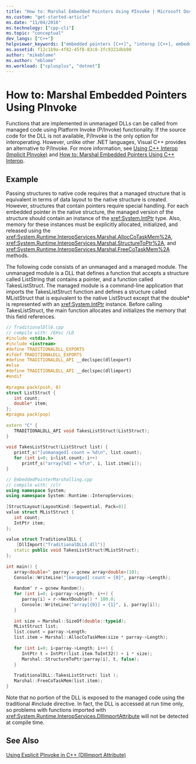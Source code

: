```yaml
---
title: "How to: Marshal Embedded Pointers Using PInvoke | Microsoft Docs"
ms.custom: "get-started-article"
ms.date: "11/04/2016"
ms.technology: ["cpp-cli"]
ms.topic: "conceptual"
dev_langs: ["C++"]
helpviewer_keywords: ["embedded pointers [C++]", "interop [C++], embedded pointers", "platform invoke [C++], embedded pointers", "marshaling [C++], embedded pointers", "data marshaling [C++], embedded pointers"]
ms.assetid: f12c1b9a-4f82-45f8-83c8-3fc9321dbb98
author: "mikeblome"
ms.author: "mblome"
ms.workload: ["cplusplus", "dotnet"]
---
```

# How to: Marshal Embedded Pointers Using PInvoke
Functions that are implemented in unmanaged DLLs can be called from managed code using Platform Invoke (P/Invoke) functionality. If the source code for the DLL is not available, P/Invoke is the only option for interoperating. However, unlike other .NET languages, Visual C++ provides an alternative to P/Invoke. For more information, see [Using C++ Interop (Implicit PInvoke)](../dotnet/using-cpp-interop-implicit-pinvoke.md) and [How to: Marshal Embedded Pointers Using C++ Interop](../dotnet/how-to-marshal-embedded-pointers-using-cpp-interop.md).  
  
## Example  
 Passing structures to native code requires that a managed structure that is equivalent in terms of data layout to the native structure is created. However, structures that contain pointers require special handling. For each embedded pointer in the native structure, the managed version of the structure should contain an instance of the <xref:System.IntPtr> type. Also, memory for these instances must be explicitly allocated, initialized, and released using the <xref:System.Runtime.InteropServices.Marshal.AllocCoTaskMem%2A>, <xref:System.Runtime.InteropServices.Marshal.StructureToPtr%2A>, and <xref:System.Runtime.InteropServices.Marshal.FreeCoTaskMem%2A> methods.  
  
 The following code consists of an unmanaged and a managed module. The unmanaged module is a DLL that defines a function that accepts a structure called ListString that contains a pointer, and a function called TakesListStruct. The managed module is a command-line application that imports the TakesListStruct function and defines a structure called MListStruct that is equivalent to the native ListStruct except that the double* is represented with an <xref:System.IntPtr> instance. Before calling TakesListStruct, the main function allocates and initializes the memory that this field references.  
  
```cpp  
// TraditionalDll6.cpp  
// compile with: /EHsc /LD  
#include <stdio.h>  
#include <iostream>  
#define TRADITIONALDLL_EXPORTS  
#ifdef TRADITIONALDLL_EXPORTS  
#define TRADITIONALDLL_API __declspec(dllexport)  
#else  
#define TRADITIONALDLL_API __declspec(dllimport)  
#endif  
  
#pragma pack(push, 8)  
struct ListStruct {  
   int count;  
   double* item;  
};  
#pragma pack(pop)  
  
extern "C" {  
   TRADITIONALDLL_API void TakesListStruct(ListStruct);  
}  
  
void TakesListStruct(ListStruct list) {  
   printf_s("[unmanaged] count = %d\n", list.count);  
   for (int i=0; i<list.count; i++)  
      printf_s("array[%d] = %f\n", i, list.item[i]);  
}  
```  
  
```cpp  
// EmbeddedPointerMarshalling.cpp  
// compile with: /clr  
using namespace System;  
using namespace System::Runtime::InteropServices;  
  
[StructLayout(LayoutKind::Sequential, Pack=8)]  
value struct MListStruct {  
   int count;  
   IntPtr item;  
};  
  
value struct TraditionalDLL {  
    [DllImport("TraditionalDLL6.dll")]  
   static public void TakesListStruct(MListStruct);  
};  
  
int main() {  
   array<double>^ parray = gcnew array<double>(10);  
   Console::WriteLine("[managed] count = {0}", parray->Length);  
  
   Random^ r = gcnew Random();  
   for (int i=0; i<parray->Length; i++) {  
      parray[i] = r->NextDouble() * 100.0;  
      Console::WriteLine("array[{0}] = {1}", i, parray[i]);  
   }  
  
   int size = Marshal::SizeOf(double::typeid);  
   MListStruct list;  
   list.count = parray->Length;  
   list.item = Marshal::AllocCoTaskMem(size * parray->Length);  
  
   for (int i=0; i<parray->Length; i++) {  
      IntPtr t = IntPtr(list.item.ToInt32() + i * size);  
      Marshal::StructureToPtr(parray[i], t, false);  
   }  
  
   TraditionalDLL::TakesListStruct( list );  
   Marshal::FreeCoTaskMem(list.item);  
}  
```  
  
 Note that no portion of the DLL is exposed to the managed code using the traditional #include directive. In fact, the DLL is accessed at run time only, so problems with functions imported with <xref:System.Runtime.InteropServices.DllImportAttribute> will not be detected at compile time.  
  
## See Also  
 [Using Explicit PInvoke in C++ (DllImport Attribute)](../dotnet/using-explicit-pinvoke-in-cpp-dllimport-attribute.md)